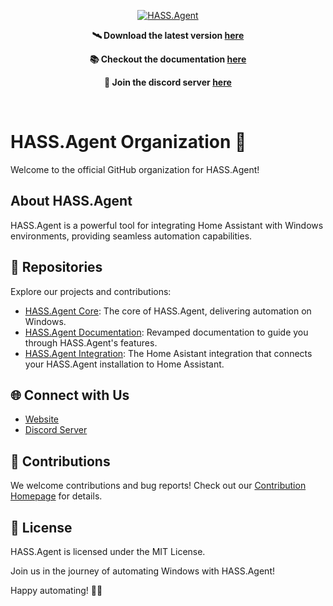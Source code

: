 <p align="center">
  <a href="https://github.com/hass-agent/HASS.Agent">
    <img src="https://github.com/hass-agent/hass-agent.github.io/blob/efe9a310444878019f9d769fa914a7843b27b018/docs/assets/images/logo/logo_256.png"  alt="HASS.Agent" class="logo" />
  </a>
</p>
<p align="center">
  <strong>
    🛰 Download the latest version  
    <a href="https://github.com/hass-agent/HASS.Agent/releases/latest/download/HASS.Agent.Installer.exe">here</a>
  </strong>
</p>
<p align="center">
  <strong>
    📚 Checkout the documentation   
    <a href="https://hass-agent.io/">here</a>
  </strong>
</p>
<p align="center">
  <strong>
    💬 Join the discord server   
    <a href="https://discord.com/invite/JfZj98xqJr">here</a>
  </strong>
</p>
<br clear="left" />

# HASS.Agent Organization 🚀

Welcome to the official GitHub organization for HASS.Agent!

## About HASS.Agent

HASS.Agent is a powerful tool for integrating Home Assistant with Windows environments, providing seamless automation capabilities.

## 📁 Repositories

Explore our projects and contributions:

- [HASS.Agent Core](https://github.com/hass-agent/hass.agent): The core of HASS.Agent, delivering automation on Windows.
- [HASS.Agent Documentation](https://github.com/hass-agent/hass-agent.github.io): Revamped documentation to guide you through HASS.Agent's features.
- [HASS.Agent Integration](https://github.com/hass-agent/HASS.Agent-Integration): The Home Asistant integration that connects your HASS.Agent installation to Home Assistant.

## 🌐 Connect with Us

- [Website](https://hass-agent.io/)
- [Discord Server](https://discord.com/invite/JfZj98xqJr)

## 🚀 Contributions

We welcome contributions and bug reports! Check out our [Contribution Homepage](https://hass-agent.io/latest/contributing/) for details.

## 📜 License

HASS.Agent is licensed under the MIT License.

Join us in the journey of automating Windows with HASS.Agent!

Happy automating! 🤖✨
